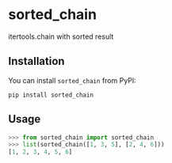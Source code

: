 # sorted_chain

itertools.chain with sorted result

## Installation

You can install `sorted_chain` from PyPI:

```shell
pip install sorted_chain
```

## Usage

```python
>>> from sorted_chain import sorted_chain
>>> list(sorted_chain([1, 3, 5], [2, 4, 6]))
[1, 2, 3, 4, 5, 6]
```
